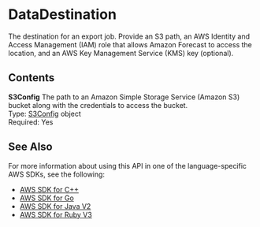 # DataDestination<a name="API_DataDestination"></a>

The destination for an export job\. Provide an S3 path, an AWS Identity and Access Management \(IAM\) role that allows Amazon Forecast to access the location, and an AWS Key Management Service \(KMS\) key \(optional\)\. 

## Contents<a name="API_DataDestination_Contents"></a>

 **S3Config**   <a name="forecast-Type-DataDestination-S3Config"></a>
The path to an Amazon Simple Storage Service \(Amazon S3\) bucket along with the credentials to access the bucket\.  
Type: [S3Config](API_S3Config.md) object  
Required: Yes

## See Also<a name="API_DataDestination_SeeAlso"></a>

For more information about using this API in one of the language\-specific AWS SDKs, see the following:
+  [AWS SDK for C\+\+](https://docs.aws.amazon.com/goto/SdkForCpp/forecast-2018-06-26/DataDestination) 
+  [AWS SDK for Go](https://docs.aws.amazon.com/goto/SdkForGoV1/forecast-2018-06-26/DataDestination) 
+  [AWS SDK for Java V2](https://docs.aws.amazon.com/goto/SdkForJavaV2/forecast-2018-06-26/DataDestination) 
+  [AWS SDK for Ruby V3](https://docs.aws.amazon.com/goto/SdkForRubyV3/forecast-2018-06-26/DataDestination) 
